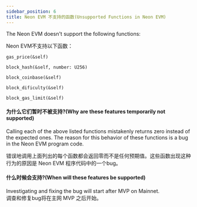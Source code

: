 ```yaml
---
sidebar_position: 6
title: Neon EVM 不支持的函数(Unsupported Functions in Neon EVM)
---
```



The Neon EVM doesn't support the following functions:

Neon EVM不支持以下函数：

`gas_price(&self)`

`block_hash(&self, number: U256)`

`block_coinbase(&self)`

`block_dificulty(&self)`

`block_gas_limit(&self)`

#### 为什么它们暂时不被支持?(Why are these features temporarily not supported)

Calling each of the above listed functions mistakenly returns zero instead of the expected ones. The reason for this behavior of these functions is a bug in the Neon EVM program code.

错误地调用上面列出的每个函数都会返回零而不是任何预期值。这些函数出现这种行为的原因是 Neon EVM 程序代码中的一个bug。

#### 什么时候会支持?(When will these features be supported)

Investigating and fixing the bug will start after MVP on Mainnet.  
调查和修复bug将在主网 MVP 之后开始。